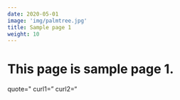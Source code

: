 ```yaml
---
date: 2020-05-01
image: 'img/palmtree.jpg'
title: Sample page 1
weight: 10
---
```



# This page is sample page 1.
quote=&quot;
curl1=&rdquo;
curl2=&ldquo;
